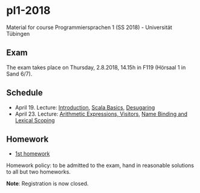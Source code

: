 # pl1-2018
Material for course Programmiersprachen 1 (SS 2018) - Universität Tübingen

## Exam
The exam takes place on Thursday, 2.8.2018, 14.15h in F119 (Hörsaal 1 in Sand 6/7).

## Schedule
- April 19. Lecture: [Introduction](lecturenotes/01-intro.scala), [Scala Basics](lecturenotes/02-scala-basics.scala), [Desugaring](lecturenotes/03-desugaring.scala)
- April 23. Lecture: [Arithmetic Expressions, Visitors](lecturenotes/04-ae.scala), [Name Binding and Lexical Scoping](lecturenotes/05-wae.scala)

## Homework
- [1st homework](exercises/01Hw.scala)

Homework policy: to be admitted to the exam, hand in reasonable solutions to all but two homeworks.

**Note**: Registration is now closed.
